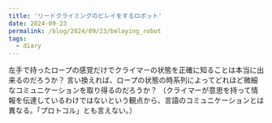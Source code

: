 ```yaml
---
title: 'リードクライミングのビレイをするロボット'
date: 2024-09-23
permalink: /blog/2024/09/23/belaying_robot
tags:
  - diary
---
```


左手で持ったロープの感覚だけでクライマーの状態を正確に知ることは本当に出来るのだろうか？
言い換えれば、ロープの状態の時系列によってどれほど微細なコミュニケーションを取り得るのだろうか？
（クライマーが意思を持って情報を伝達しているわけではないという観点から、言語のコミュニケーションとは異なる。「プロトコル」とも言えない。）
